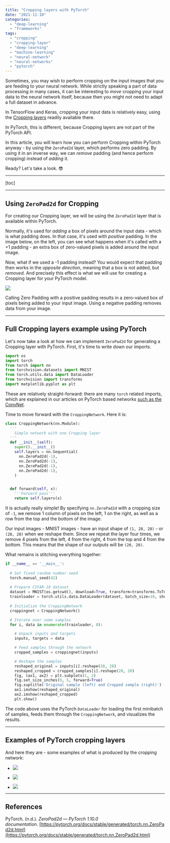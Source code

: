 ```yaml
---
title: "Cropping layers with PyTorch"
date: "2021-11-10"
categories:
  - "deep-learning"
  - "frameworks"
tags:
  - "cropping"
  - "cropping-layer"
  - "deep-learning"
  - "machine-learning"
  - "neural-network"
  - "neural-networks"
  - "pytorch"
---
```


Sometimes, you may wish to perform cropping on the input images that you are feeding to your neural network. While strictly speaking a part of data processing in many cases, it can be interesting to _move_ cropping your input data to the neural network itself, because then you might not need to adapt a full dataset in advance.

In TensorFlow and Keras, cropping your input data is relatively easy, using the [Cropping layers](https://www.machinecurve.com/index.php/2020/02/05/how-to-use-cropping-layers-with-keras/) readily available there.

In PyTorch, this is different, because Cropping layers are not part of the PyTorch API.

In this article, you will learn how you can perform Cropping within PyTorch anyway - by using the `ZeroPad2d` layer, which performs zero padding. By using it in an inverse way, we can _remove_ padding (and hence perform cropping) instead of _adding_ it.

Ready? Let's take a look. 😎

* * *

\[toc\]

* * *

## Using `ZeroPad2d` for Cropping

For creating our Cropping layer, we will be using the `ZeroPad2d` layer that is available within PyTorch.

Normally, it's used for _adding_ a box of pixels around the input data - which is what padding does. In that case, it's used with _positive_ padding. In the image below, on the left, you can see what happens when it's called with a +1 padding - an extra box of zero-valued pixels is added around the input image.

Now, what if we used a -1 padding instead? You would expect that padding then works in the _opposite direction_, meaning that a box is not added, but _removed_. And precisely this effect is what we will use for creating a Cropping layer for your PyTorch model.

![](images/Zero.drawio.png)

Calling Zero Padding with a positive padding results in a zero-valued box of pixels being added to your input image. Using a negative padding removes data from your image.

* * *

## Full Cropping layers example using PyTorch

Let's now take a look at how we can implement `ZeroPad2d` for generating a Cropping layer with PyTorch. First, it's time to write down our imports.

```python
import os
import torch
from torch import nn
from torchvision.datasets import MNIST
from torch.utils.data import DataLoader
from torchvision import transforms
import matplotlib.pyplot as plt
```

These are relatively straight-forward: there are many `torch` related imports, which are explained in our articles on PyTorch based networks [such as the ConvNet](https://www.machinecurve.com/index.php/2021/07/08/convolutional-neural-networks-with-pytorch/).

Time to move forward with the `CroppingNetwork`. Here it is:

```python
class CroppingNetwork(nn.Module):
  '''
    Simple network with one Cropping layer
  '''
  def __init__(self):
    super().__init__()
    self.layers = nn.Sequential(
      nn.ZeroPad2d(-1),
      nn.ZeroPad2d(-1),
      nn.ZeroPad2d(-1),
      nn.ZeroPad2d(-1),
    )


  def forward(self, x):
    '''Forward pass'''
    return self.layers(x)
```

It is actually really simple! By specifying `nn.ZeroPad2d` with a cropping size of `-1`, we remove 1 column of pixels on the left, 1 on the right, as well as a row from the top and the bottom of the image.

Our input images - MNIST images - have an input shape of `(1, 28, 28)` - or `(28, 28)` when we reshape them. Since we repeat the layer four times, we remove 4 pixels from the left, 4 from the right, 4 from the top and 4 from the bottom. This means that the shape of our outputs will be `(20, 20)`.

What remains is stitching everything together:

```python
if __name__ == '__main__':
  
  # Set fixed random number seed
  torch.manual_seed(42)
  
  # Prepare CIFAR-10 dataset
  dataset = MNIST(os.getcwd(), download=True, transform=transforms.ToTensor())
  trainloader = torch.utils.data.DataLoader(dataset, batch_size=10, shuffle=True, num_workers=1)
  
  # Initialize the CroppingNetwork
  croppingnet = CroppingNetwork()

  # Iterate over some samples
  for i, data in enumerate(trainloader, 0):

    # Unpack inputs and targets
    inputs, targets = data

    # Feed samples through the network
    cropped_samples = croppingnet(inputs)

    # Reshape the samples
    reshaped_original = inputs[i].reshape(28, 28)
    reshaped_cropped = cropped_samples[i].reshape(20, 20)
    fig, (ax1, ax2) = plt.subplots(1, 2)
    fig.set_size_inches(9, 5, forward=True)
    fig.suptitle('Original sample (left) and Cropped sample (right)')
    ax1.imshow(reshaped_original)
    ax2.imshow(reshaped_cropped)
    plt.show()
```

The code above uses the PyTorch `DataLoader` for loading the first minibatch of samples, feeds them through the `CroppingNetwork`, and visualizes the results.

* * *

## Examples of PyTorch cropping layers

And here they are - some examples of what is produced by the cropping network:

- ![](images/3.png)
    
- ![](images/2.png)
    
- ![](images/1.png)
    

* * *

## References

PyTorch. (n.d.). _ZeroPad2d — PyTorch 1.10.0 documentation_. [https://pytorch.org/docs/stable/generated/torch.nn.ZeroPad2d.html](https://pytorch.org/docs/stable/generated/torch.nn.ZeroPad2d.html)

